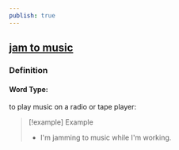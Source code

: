 ```yaml
---
publish: true
---
```


## [jam to music](https://dictionary.cambridge.org/dictionary/english/jam-to-music)

### Definition
#### Word Type: 
to play music on a radio or tape player:

>[!example] Example
> - I'm jamming to music while I'm working.
